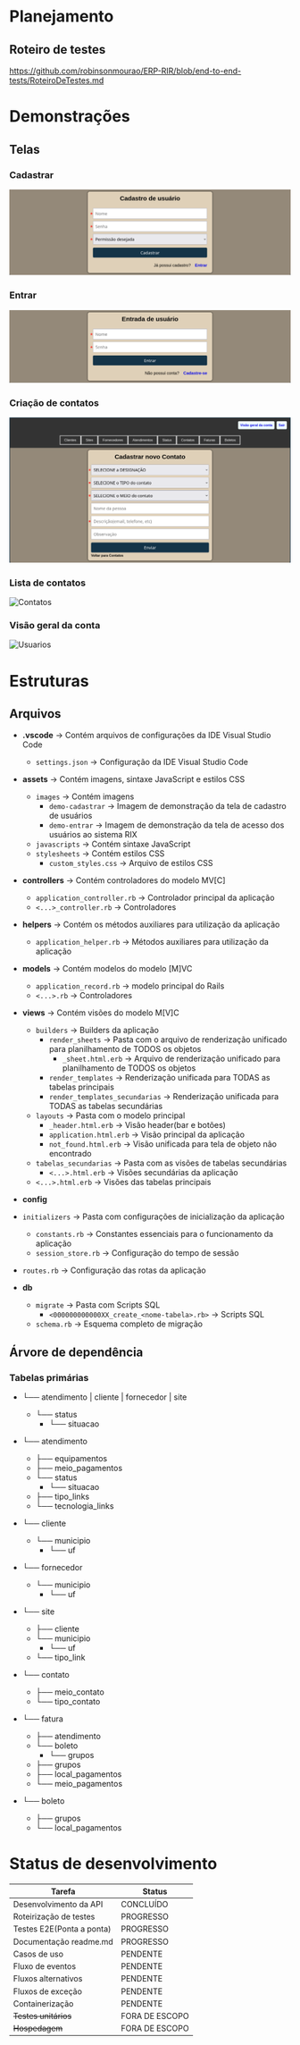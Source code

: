 # Planejamento
## Roteiro de testes
https://github.com/robinsonmourao/ERP-RIR/blob/end-to-end-tests/RoteiroDeTestes.md

# Demonstrações

## Telas
### Cadastrar
![Cadastrar](https://github.com/robinsonmourao/ERP-RIR/blob/end-to-end-tests/app/assets/images/demo-cadastrar.png)

### Entrar
![Entrar](https://github.com/robinsonmourao/ERP-RIR/blob/end-to-end-tests/app/assets/images/demo-entrar.png)

### Criação de contatos
![CadastroContatos](https://github.com/robinsonmourao/ERP-RIR/blob/end-to-end-tests/app/assets/images/demo-cadastro-contatos.png)

### Lista de contatos
![Contatos](https://raw.githubusercontent.com/robinsonmourao/RIX-system/main/app/assets/images/demo-lista-contatos.png)

### Visão geral da conta
![Usuarios](https://github.com/robinsonmourao/ERP-RIR/blob/end-to-end-tests/app/assets/images/demo-vis%C3%A3o-geral-da-conta.png)


# Estruturas

## Arquivos

- **.vscode** -> Contém arquivos de configurações da IDE Visual Studio Code
  - `settings.json` -> Configuração da IDE Visual Studio Code

- **assets** -> Contém imagens, sintaxe JavaScript e estilos CSS
  - `images` -> Contém imagens
    - `demo-cadastrar` -> Imagem de demonstração da tela de cadastro de usuários
    - `demo-entrar` -> Imagem de demonstração da tela de acesso dos usuários ao sistema RIX
  - `javascripts` -> Contém sintaxe JavaScript
  - `stylesheets` -> Contém estilos CSS
    - `custom_styles.css` -> Arquivo de estilos CSS

- **controllers** -> Contém controladores do modelo MV[C]
  - `application_controller.rb` -> Controlador principal da aplicação
  - `<...>_controller.rb` -> Controladores

- **helpers** -> Contém os métodos auxiliares para utilização da aplicação
  - `application_helper.rb` -> Métodos auxiliares para utilização da aplicação

- **models** -> Contém modelos do modelo [M]VC
  - `application_record.rb` -> modelo principal do Rails
  - `<...>.rb` -> Controladores

- **views** -> Contém visões do modelo M[V]C
  - `builders` -> Builders da aplicação
    - `render_sheets` -> Pasta com o arquivo de renderização unificado para planilhamento de TODOS os objetos
      - `_sheet.html.erb` -> Arquivo de renderização unificado para planilhamento de TODOS os objetos
    - `render_templates` -> Renderização unificada para TODAS as tabelas principais
    - `render_templates_secundarias` -> Renderização unificada para TODAS as tabelas secundárias
  - `layouts` -> Pasta com o modelo principal
    - `_header.html.erb` -> Visão header(bar e botões)
    - `application.html.erb` -> Visão principal da aplicação
    - `not_found.html.erb` -> Visão unificada para tela de objeto não encontrado
  - `tabelas_secundarias` -> Pasta com as visões de tabelas secundárias
    - `<...>.html.erb` -> Visões secundárias da aplicação
  - `<...>.html.erb` -> Visões das tabelas principais

- **config**
 - `initializers` -> Pasta com configurações de inicialização da aplicação
    - `constants.rb` -> Constantes essenciais para o funcionamento da aplicação
    - `session_store.rb` -> Configuração do tempo de sessão
  - `routes.rb` -> Configuração das rotas da aplicação <br>

- **db**
  - `migrate` -> Pasta com Scripts SQL
    - `<000000000000XX_create_<nome-tabela>.rb>` -> Scripts SQL
  - `schema.rb` -> Esquema completo de migração <br>

## Árvore de dependência
### Tabelas primárias

- └── atendimento | cliente | fornecedor | site
  - └── status
    - └── situacao

- └── atendimento
  - ├── equipamentos
  - ├── meio_pagamentos
  - └── status
    - └── situacao
  - ├── tipo_links
  - └── tecnologia_links

- └── cliente
  - └── municipio
    - └── uf

- └── fornecedor
  - └── municipio
    - └── uf

- └── site
  - ├── cliente
  - └── municipio
    - └── uf
  - └── tipo_link

- └── contato
  - ├── meio_contato
  - └── tipo_contato
  
- └── fatura
  - ├── atendimento
  - └── boleto
    - └── grupos
  - ├── grupos
  - ├── local_pagamentos
  - └── meio_pagamentos

- └── boleto
  - ├── grupos
  - └── local_pagamentos

# Status de desenvolvimento

| Tarefa             | Status        |
|--------------------|---------------|
| Desenvolvimento da API    | CONCLUÍDO    |
| Roteirização de testes    | PROGRESSO    |
| Testes E2E(Ponta a ponta) | PROGRESSO    |
| Documentação readme.md    | PROGRESSO    |
| Casos de uso              | PENDENTE     |
| Fluxo de eventos          | PENDENTE     |
| Fluxos alternativos       | PENDENTE     |
| Fluxos de exceção         | PENDENTE     |
| Containerização           | PENDENTE     |
| ~~Testes unitários~~      |FORA DE ESCOPO|
| ~~Hospedagem~~            |FORA DE ESCOPO|
